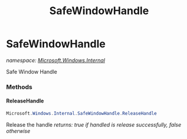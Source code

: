 ﻿---
title: SafeWindowHandle
---

# SafeWindowHandle
_namespace: [Microsoft.Windows.Internal](N-Microsoft.Windows.Internal.html)_

Safe Window Handle

### Methods

#### ReleaseHandle
```csharp
Microsoft.Windows.Internal.SafeWindowHandle.ReleaseHandle
```
Release the handle
_returns: true if handled is release successfully, false otherwise_




